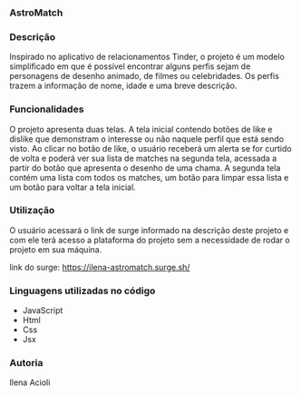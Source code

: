 

### AstroMatch 

### Descrição

Inspirado no aplicativo de relacionamentos Tinder, o projeto é um modelo simplificado em que é possível encontrar alguns perfis sejam de personagens de desenho animado, de filmes ou celebridades. Os perfis trazem a informação de nome, idade e uma breve descrição. 

### Funcionalidades 

O projeto apresenta duas telas. A tela inicial contendo botões de like e dislike que demonstram o interesse ou não naquele perfil que está sendo visto. Ao clicar no botão de like, o usuário receberá um alerta se for curtido de volta e poderá ver sua lista de matches na segunda tela, acessada a partir do botão que apresenta o desenho de uma chama. A segunda tela contém uma lista com todos os matches, um botão para limpar essa lista e um botão para voltar a tela inicial.

### Utilização 

O usuário acessará o link de surge informado na descrição deste projeto e com ele terá acesso a plataforma do projeto sem a necessidade de rodar o projeto em sua máquina.

link do surge: https://ilena-astromatch.surge.sh/

### Linguagens utilizadas no código

- JavaScript
- Html 
- Css 
- Jsx 

### Autoria

Ilena Acioli